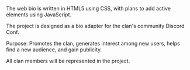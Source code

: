 The web bio is written in HTML5 using CSS, with plans to add active elements using JavaScript.

The project is designed as a bio adapter for the clan's community Discord Conf.

Purpose: Promotes the clan, generates interest among new users, helps find a new audience, and gain publicity.

All clan members will be represented in the project.
